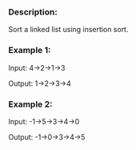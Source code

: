 ### Description:

Sort a linked list using insertion sort.



### Example 1:

Input: 4->2->1->3

Output: 1->2->3->4

### Example 2:

Input: -1->5->3->4->0

Output: -1->0->3->4->5